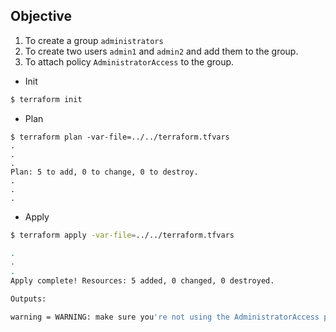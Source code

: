 ## Objective 


1) To create a group `administrators`
2) To create two users `admin1` and `admin2` and add them to the group.
3) To attach policy `AdministratorAccess` to the group.


- Init

```bash
$ terraform init   
```

- Plan

```                                 
$ terraform plan -var-file=../../terraform.tfvars
.
.
.
Plan: 5 to add, 0 to change, 0 to destroy.
.
.
.
```


- Apply
```bash
$ terraform apply -var-file=../../terraform.tfvars

.
.
.
Apply complete! Resources: 5 added, 0 changed, 0 destroyed.

Outputs:

warning = WARNING: make sure you're not using the AdministratorAccess policy for other users/groups/roles. If this is the case, don't run terraform destroy, but manually unlink the created resources
```




